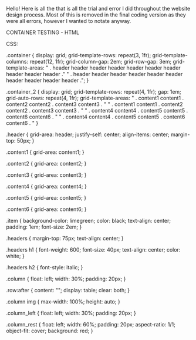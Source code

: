 

Hello! Here is all the that is all the trial and error I did throughout the website design process. Most of this is removed in the final coding version as they were all errors, however I wanted to notate anyway. 


CONTAINER TESTING - HTML

<!--
		<div class="container">
			<div class="headers header">
				<h1>Blog:</h1>
					<p>Hello, my mame is Maggie McMillan-Perry! I am a Third Year Student Majoring in Social Innovation and Interaction Design and minoring in Health Policy. My overarching aim is to make more designs that champion accessibility within the healthcare sector. <br><br> 
					My goal for this course is to expand my website development skills and to update my portfolio which needs a makeover! 
					<br> My guiding questions for this course are: How can websites be more visually dynamic to retain attention to users and how can we make websites more accessible to people with disabilities?</p></div>
		</div>

		<div class="container_2">			
			<div class="item content1">Content1</div>
			<div class="item content2">Content2</div>
			<div class="item content3">Content3</div>
			<div class="item content4">Content4</div>
			<div class="item content5">Content5</div>
			<div class="item content6">Content6</div>
		</div>   
-->


CSS: 

.container {
	display: grid;
	grid-template-rows: repeat(3, 1fr);
	grid-template-columns: repeat(12, 1fr);
	grid-column-gap: 2em;
	grid-row-gap: 3em;
	grid-template-areas: 
	" 	.		header  header 	header 	header header header header header header header ."
	" 	.		header  header 	header 	header header header header header header header .";
}



.container_2 {
	display: grid;
	grid-template-rows: repeat(4, 1fr);
	gap: 1em;
	grid-auto-rows: repeat(4, 1fr);
	grid-template-areas: 
	" 	.		content1  content1 	. 	content2 content2 . content3 content3 . "
	" 	.		content1  content1 	. 	content2 content2 . content3 content3 . "
	" 	.		content4  content4 	. 	content5 content5 . content6 content6 . "
	" 	.		content4  content4 	. 	content5 content5 . content6 content6 . "
}




.header {
	grid-area: header;
	justify-self: center;
	align-items: center;
	margin-top: 50px;
}

.content1 { 
	grid-area: content1;
}


.content2 { 
	grid-area: content2;
 }

 .content3 { 
	grid-area: content3;
 }

.content4 { 
	grid-area: content4;
 }

 .content5 { 
	grid-area: content5;
 }

 .content6 { 
	grid-area: content6;
 }


 .item {
 	background-color: limegreen;
 	color: black;
 	text-align: center;
 	padding: 1em;
 	font-size: 2em;
 }


 .headers { 
 	margin-top: 75px;
	text-align: center;
 }

 .headers h1 {
	font-weight: 600; 
	font-size: 40px;
	text-align: center;
	color: white; 
}

.headers h2 {
	font-style: italic;
}


<!-- OLD COLLUMNS -->

.column {
  float: left;
  width: 30%;
  padding: 20px;
}

.row:after {
  content: "";
  display: table;
  clear: both;
}


.column img {
	max-width: 100%;
	height: auto;
}


.column_left {
	float: left;
  width: 30%;
  padding: 20px;
}

.column_rest {
	float: left;
  width: 60%;
  padding: 20px;
  aspect-ratio: 1/1;
  object-fit: cover;
  background: red;
}










